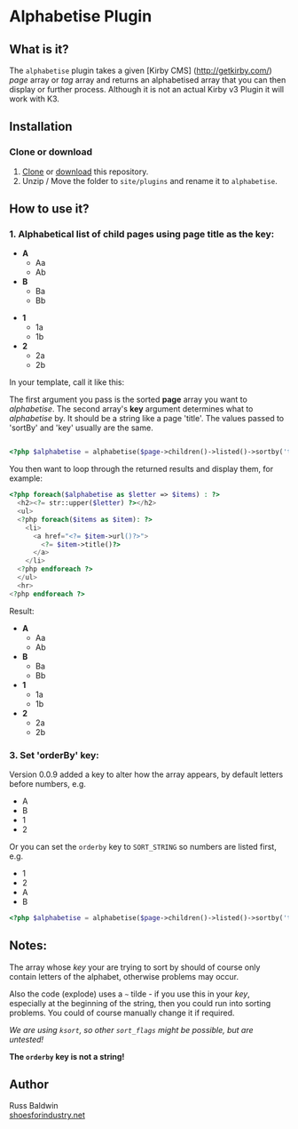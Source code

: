 # Alphabetise Plugin

## What is it?

The `alphabetise` plugin takes a given [Kirby CMS] (http://getkirby.com/) *page* array or *tag* array and returns an alphabetised array that you can then display or further process. Although it is not an actual Kirby v3 Plugin it will work with K3.


## Installation


### Clone or download

1. [Clone](https://github.com/shoesforindustry/kirby-plugins-alphabetise.git) or [download](https://github.com/shoesforindustry/kirby-plugins-alphabetise/archive/master.zip) this repository.
2. Unzip / Move the folder to `site/plugins` and rename it to `alphabetise`.


## How to use it?

### 1. Alphabetical list of child pages using page title as the key:

* **A**
  * Aa 
  * Ab 
* **B**
  * Ba 
  * Bb
+ **1**
  + 1a
  + 1b
+ **2**
  + 2a
  + 2b

 
In your template, call it like this:

The first argument you pass is the sorted **page** array you want to *alphabetise*. The second array's **key** argument determines what to *alphabetise* by. It should be a string like a page 'title'. The values passed to 'sortBy' and 'key' usually are the same.

```php

<?php $alphabetise = alphabetise($page->children()->listed()->sortby('title'), array('key' => 'title')); ?>

```


You then want to loop through the returned results and display them, for example:

```php
<?php foreach($alphabetise as $letter => $items) : ?>
  <h2><?= str::upper($letter) ?></h2>
  <ul>
  <?php foreach($items as $item): ?>
    <li>
      <a href="<?= $item->url()?>">
        <?= $item->title()?>
      </a>
   	</li>
  <?php endforeach ?>
  </ul>
  <hr>
<?php endforeach ?>
```

Result:

+ **A**
  + Aa
  + Ab
+ **B**
  + Ba
  + Bb
+ **1**
  + 1a
  + 1b
+ **2**
  + 2a
  + 2b

### 3. Set 'orderBy' key:

Version 0.0.9 added a key to alter how the array appears, by default letters before numbers, e.g.

+ A
+ B
+ 1
+ 2

Or you can set the `orderby` key to `SORT_STRING` so numbers are listed first, e.g.

+ 1
+ 2
+ A
+ B

```php
<?php $alphabetise = alphabetise($page->children()->listed()->sortby('title'), array('key' => 'title', 'orderby'=>SORT_STRING));?>

```


## Notes:

The array whose *key* your are trying to sort by should of course only contain letters of the alphabet, otherwise problems may occur.

Also the code (explode) uses a `~` tilde - if you use this in your *key*, especially at the beginning of the string, then you could run into sorting problems. You could of course manually change it if required.

*We are using `ksort`, so other `sort_flags` might be possible, but are untested!*

**The `orderby` key is not a string!**



## Author
Russ Baldwin  
[shoesforindustry.net](shoesforindustry.net)
